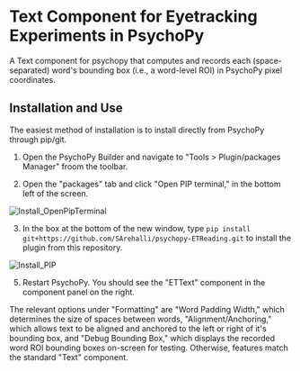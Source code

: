 # Text Component for Eyetracking Experiments in PsychoPy

A Text component for psychopy that computes and records each (space-separated) word's bounding box (i.e., a word-level ROI) in PsychoPy pixel coordinates. 

## Installation and Use
The easiest method of installation is to install directly from PsychoPy through pip/git. 

1. Open the PsychoPy Builder and navigate to "Tools > Plugin/packages Manager" froom the toolbar.

2. Open the "packages" tab and click "Open PIP terminal," in the bottom left of the screen.

![Install_OpenPipTerminal](https://github.com/user-attachments/assets/8a956cee-f259-4d1f-aeef-0d31b0df02dc)

3. In the box at the bottom of the new window, type `pip install git+https://github.com/SArehalli/psychopy-ETReading.git` to install the plugin from this repository.
   
![Install_PIP](https://github.com/user-attachments/assets/e4a25a7f-a49f-468d-95f7-5bea82173840)

5. Restart PsychoPy. You should see the "ETText" component in the component panel on the right.

The relevant options under "Formatting" are "Word Padding Width," which determines the size of spaces between words, "Alignment/Anchoring," which allows text to be aligned and anchored to the left or right of it's bounding box, and "Debug Bounding Box," which displays the recorded word ROI bounding boxes on-screen for testing. Otherwise, features match the standard "Text" component.
